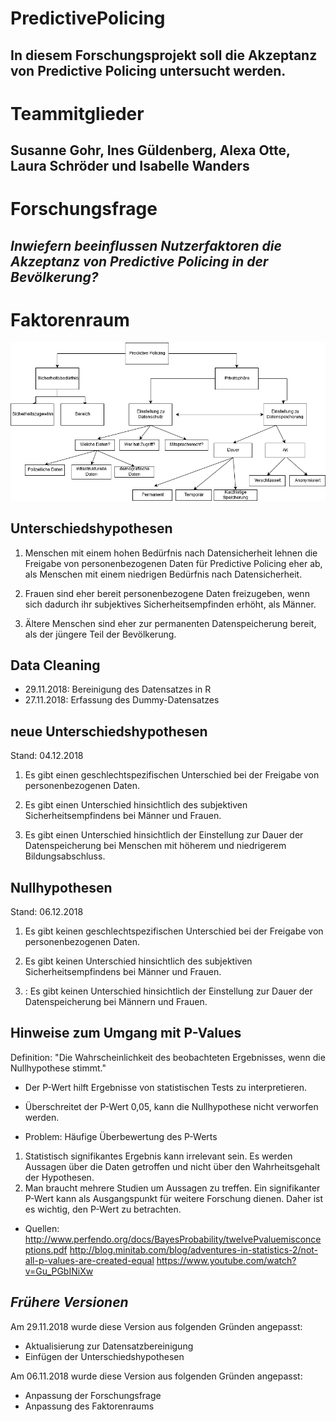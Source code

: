 # PredictivePolicing
## In diesem Forschungsprojekt soll die Akzeptanz von Predictive Policing untersucht werden.

# Teammitglieder
## Susanne Gohr, Ines Güldenberg, Alexa Otte, Laura Schröder und Isabelle Wanders

# Forschungsfrage
## _Inwiefern beeinflussen Nutzerfaktoren die Akzeptanz von Predictive Policing in der Bevölkerung?_

# Faktorenraum

![tooltip](images/Faktorenraum_PredictivePolicing.png)
## Unterschiedshypothesen

1. Menschen mit einem hohen Bedürfnis nach Datensicherheit lehnen die Freigabe von personenbezogenen Daten für Predictive Policing eher ab, als Menschen mit einem niedrigen Bedürfnis nach Datensicherheit. 

2. Frauen sind eher bereit personenbezogene Daten freizugeben, wenn sich dadurch ihr subjektives Sicherheitsempfinden erhöht, als Männer.

3. Ältere Menschen sind eher zur permanenten Datenspeicherung bereit, als der jüngere Teil der Bevölkerung. 


## Data Cleaning
- 29.11.2018: Bereinigung des Datensatzes in R
- 27.11.2018: Erfassung des Dummy-Datensatzes

## neue Unterschiedshypothesen
Stand: 04.12.2018

1. Es gibt einen geschlechtspezifischen Unterschied bei der Freigabe von personenbezogenen Daten.

2. Es gibt einen Unterschied hinsichtlich des subjektiven Sicherheitsempfindens bei Männer und Frauen. 

3. Es gibt einen Unterschied hinsichtlich der Einstellung zur Dauer der Datenspeicherung bei Menschen mit höherem und niedrigerem Bildungsabschluss.

## Nullhypothesen
Stand: 06.12.2018 

1. Es gibt keinen geschlechtspezifischen Unterschied bei der Freigabe von personenbezogenen Daten.

2. Es gibt keinen Unterschied hinsichtlich des subjektiven Sicherheitsempfindens bei Männer und Frauen.

3. : Es gibt keinen Unterschied hinsichtlich der Einstellung zur Dauer der Datenspeicherung bei Männern und Frauen.




## Hinweise zum Umgang mit P-Values

Definition: "Die Wahrscheinlichkeit des beobachteten Ergebnisses, wenn die Nullhypothese stimmt."
- Der P-Wert hilft Ergebnisse von statistischen Tests zu interpretieren.
- Überschreitet der P-Wert 0,05, kann die Nullhypothese nicht verworfen werden.

- Problem: Häufige Überbewertung des P-Werts
1. Statistisch signifikantes Ergebnis kann irrelevant sein. Es werden Aussagen über die Daten getroffen und nicht über den Wahrheitsgehalt der Hypothesen.
2. Man braucht mehrere Studien um Aussagen zu treffen. Ein signifikanter P-Wert kann als Ausgangspunkt für weitere Forschung dienen. Daher ist es wichtig, den P-Wert zu betrachten.

- Quellen: http://www.perfendo.org/docs/BayesProbability/twelvePvaluemisconceptions.pdf
           http://blog.minitab.com/blog/adventures-in-statistics-2/not-all-p-values-are-created-equal
           https://www.youtube.com/watch?v=Gu_PGbINiXw



## _Frühere Versionen_
Am 29.11.2018 wurde diese Version aus folgenden Gründen angepasst:
- Aktualisierung zur Datensatzbereinigung
- Einfügen der Unterschiedshypothesen

Am 06.11.2018 wurde diese Version aus folgenden Gründen angepasst:
- Anpassung der Forschungsfrage
- Anpassung des Faktorenraums

